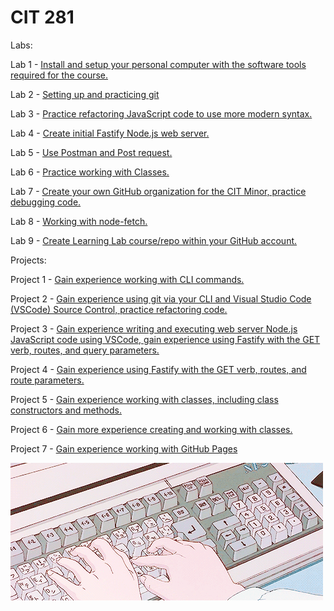 # CIT 281

Labs:

Lab 1 - [Install and setup your personal computer with the software tools required for the course.](https://beawetton.github.io/cit-lab1/)


Lab 2 - [Setting up and practicing git](https://github.com/beawetton/cit-lab2)


Lab 3 - [Practice refactoring JavaScript code to use more modern syntax.](https://github.com/beawetton/cit-lab3)


Lab 4 - [Create initial Fastify Node.js web server.](https://github.com/beawetton/cit-lab4)


Lab 5 - [Use Postman and Post request.](https://github.com/beawetton/cit-lab5)


Lab 6 - [Practice working with Classes.](https://github.com/beawetton/cit-lab6)


Lab 7 - [Create your own GitHub organization for the CIT Minor, practice debugging code.](https://github.com/beawetton/cit-lab7)


Lab 8 - [Working with node-fetch.](https://github.com/beawetton/cit-lab8)


Lab 9 - [Create Learning Lab course/repo within your GitHub account.](https://github.com/beawetton/cit-lab9)



Projects:

Project 1 - [Gain experience working with CLI commands.](https://github.com/beawetton/cit-p1)


Project 2 - [Gain experience using git via your CLI and Visual Studio Code (VSCode) Source Control, practice refactoring code.](https://github.com/beawetton/cit-p2)


Project 3 - [Gain experience writing and executing web server Node.js JavaScript code using VSCode, gain experience using Fastify with the GET verb, routes, and query parameters.](https://github.com/beawetton/cit-p3)


Project 4 - [Gain experience using Fastify with the GET verb, routes, and route parameters.](https://github.com/beawetton/cit-p4)


Project 5 - [Gain experience working with classes, including class constructors and methods.](https://github.com/beawetton/cit-p5)


Project 6 - [Gain more experience creating and working with classes.](https://github.com/beawetton/cit-p6)


Project 7 - [Gain experience working with GitHub Pages](https://github.com/beawetton/cit-p7)



![Image description](coding.gif)

